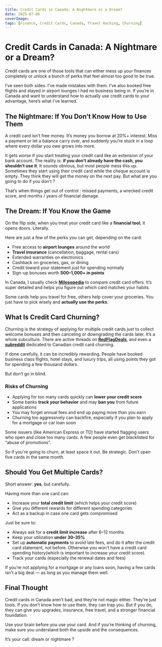 ```yaml
---
title: Credit Cards in Canada: A Nightmare or a Dream?
date: 2025-07-06
coverImage:     
tags: [Finance, Credit Cards, Canada, Travel Hacking, Churning]
---
```


# Credit Cards in Canada: A Nightmare or a Dream?

Credit cards are one of those tools that can either mess up your finances completely or unlock a bunch of perks that feel almost too good to be true.

I’ve seen both sides. I’ve made mistakes with them. I’ve also booked free flights and stayed in airport lounges I had no business being in. If you’re in Canada and want to understand how to actually use credit cards to your advantage, here’s what I’ve learned.

## The Nightmare: If You Don’t Know How to Use Them

A credit card isn’t free money. It’s money you borrow at 20%+ interest. Miss a payment or let a balance carry over, and suddenly you’re stuck in a loop where every dollar you owe grows into more.

It gets worse if you start treating your credit card like an extension of your bank account. The reality is: **if you don’t already have the cash, you shouldn’t use it**. It sounds obvious, but most people mess this up. Sometimes they start using their credit card while the cheque account is empty. They think they will get the money on the next pay. But what are you going to do if you don't ?

That’s when things get out of control : missed payments, a wrecked credit score, and months / years of financial damage.

## The Dream: If You Know the Game

On the flip side, when you treat your credit card like a **financial tool**, it opens doors. Literally.

Here are just a few of the perks you can get,  depending on the card:

- Free access to **airport lounges** around the world
- **Travel insurance** (cancellation, baggage, rental cars)
- Extended warranties on electronics
- Cashback on groceries, gas, or dining
- Credit toward your statement just for spending normally
- Sign-up bonuses worth **$500–$1,000+ in points**

In Canada, I usually check **[Milesopedia](https://milesopedia.com)** to compare credit card offers. It’s super detailed and helps you figure out which card matches your habits.

Some cards help you travel for free, others help cover your groceries. You just have to pick wisely and **actually use the perks**.

## What Is Credit Card Churning?

Churning is the strategy of applying for multiple credit cards just to collect welcome bonuses and then canceling or downgrading the cards later. It’s a whole subculture. There are active threads on **[RedFlagDeals](https://forums.redflagdeals.com/hot-deals-f9/)**, and even a **[subreddit](https://www.reddit.com/r/churningcanada/)**  dedicated to Canadian credit card churning.

If done carefully, it can be incredibly rewarding. People have booked business class flights, hotel stays, and luxury trips, all using points they got for spending a few thousand dollars.

But don’t go in blind.

### Risks of Churning

- Applying for too many cards quickly can **lower your credit score**
- Some banks **track your behavior** and may **ban you** from future applications
- You may forget annual fees and end up paying more than you earn
- Churning too aggressively can backfire, especially if you plan to apply for a mortgage or car loan soon

Some issuers (like American Express or TD) have started flagging users who open and close too many cards. A few people even get blacklisted for “abuse of promotions”.

So if you're going to churn, at least space it out. Be strategic. Don’t open five cards in the same month.

## Should You Get Multiple Cards?

Short answer: **yes**, but carefully.

Having more than one card can:

- Increase your **total credit limit** (which helps your credit score)
- Give you different rewards for different spending categories
- Act as a backup in case one card gets compromised

Just be sure to:

- Always ask for a **credit limit increase** after 6–12 months
- Keep your utilization **under 30–35%**
- Set up **automatic payments** to avoid late fees, and do it after the credit card statement, not before. Otherwise you won't have a credit card spending history(which is important to increase your credit score).
- Track your cards (especially the renewal dates and fees)

If you’re not applying for a mortgage or any loans soon, having a few cards isn't a big deal — as long as you manage them well.

## Final Thought

Credit cards in Canada aren’t bad, and they’re not magic either. They’re just tools. If you don’t know how to use them, they can trap you. But if you do, they can give you upgrades, insurance, free travel, and a stronger financial foundation.

Use your brain before you use your card. And if you're thinking of churning, make sure you understand both the upside and the consequences.

It’s your call: dream or nightmare ?

